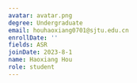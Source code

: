 ```yaml
---
avatar: avatar.png
degree: Undergraduate
email: houhaoxiang0701@sjtu.edu.cn
enrollDate: ''
fields: ASR
joinDate: 2023-8-1
name: Haoxiang Hou
role: student
---
```

